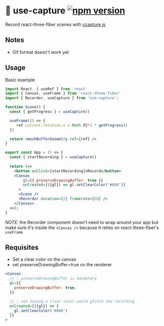 # 🎥 use-capture [![npm version](https://badge.fury.io/js/use-capture.svg)](https://badge.fury.io/js/use-capture)
Record react-three-fiber scenes with [ccapture.js](https://github.com/spite/ccapture.js)

## Notes

- Gif format doesn't work yet

## Usage

Basic example

```jsx
import React, { useRef } from 'react'
import { Canvas, useFrame } from 'react-three-fiber'
import { Recorder, useCapture } from 'use-capture';

function Scene() {
  const { getProgress } = useCapture()

  useFrame(() => {
     ref.current.rotation.x = Math.PI*2 * getProgress()
  })

  return <meshBufferGeometry ref={ref} />
}

export const App = () => {
  const { startRecording } = useCapture()
  
  return (<>
    <button onClick={startRecording}>Record</button>
    <Canvas
        gl={{ preserveDrawingBuffer: true }}
        onCreated={({gl}) => gl.setClearColor('#000')}
      >
      <Scene />
      <Recorder duration={2} framerate={60} />
    </Canvas>
  <>);
}
```

*NOTE*: the Recorder component doesn't need to wrap around your app but make sure it's inside the `<Canvas />` because it relies on react-three-fiber's `useFrame`

## Requisites

- Set a clear color on the canvas
- set preserveDrawingBuffer=true on the renderer

```jsx
<Canvas
  // 💡 preserveDrawingBuffer is mandatory
  gl={{
    preserveDrawingBuffer: true,
  }}

  // 💡 not having a clear color would glitch the recording
  onCreated={({gl}) => {
    gl.setClearColor('#000')
  }}
>
```
